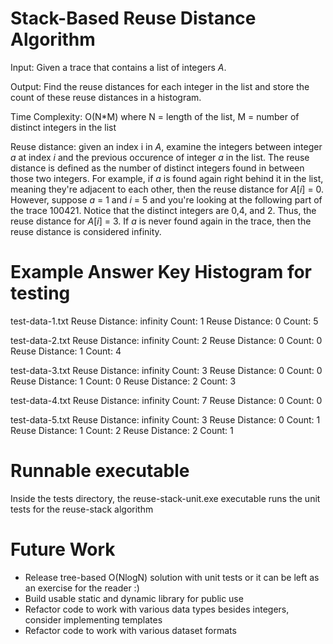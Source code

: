# Stack-Based Reuse Distance Algorithm
Input: Given a trace that contains a list of integers _A_.

Output: Find the reuse distances for each integer in the list and store the count of these reuse distances in a histogram.

Time Complexity: O(N*M) where N = length of the list, M = number of distinct integers in the list

Reuse distance: given an index i in _A_, examine the integers between integer _a_ at index _i_ and the previous occurence of integer _a_ in the list. The reuse distance is defined as the number of distinct integers found in between those two integers. For example, if _a_ is found again right behind it in the list, meaning they're adjacent to each other, then the reuse distance for _A_\[_i_\] = 0. However, suppose _a_ = 1 and _i_ = 5 and you're looking at the following part of the trace 100421. Notice that the distinct integers are 0,4, and 2. Thus, the reuse distance for _A_\[_i_\] = 3. If _a_ is never found again in the trace, then the reuse distance is considered infinity.

# Example Answer Key Histogram for testing

test-data-1.txt 
Reuse Distance: infinity Count: 1
        Reuse Distance: 0 Count: 5

test-data-2.txt
Reuse Distance: infinity Count: 2
        Reuse Distance: 0 Count: 0
         Reuse Distance: 1 Count: 4

test-data-3.txt
Reuse Distance: infinity Count: 3
        Reuse Distance: 0 Count: 0
         Reuse Distance: 1 Count: 0
         Reuse Distance: 2 Count: 3

test-data-4.txt
Reuse Distance: infinity Count: 7
        Reuse Distance: 0 Count: 0

test-data-5.txt
Reuse Distance: infinity Count: 3
        Reuse Distance: 0 Count: 1
         Reuse Distance: 1 Count: 2
         Reuse Distance: 2 Count: 1

# Runnable executable
Inside the tests directory, the reuse-stack-unit.exe executable runs the unit tests for the reuse-stack algorithm

# Future Work
* Release tree-based O(NlogN) solution with unit tests or it can be left as an exercise for the reader :)
* Build usable static and dynamic library for public use
* Refactor code to work with various data types besides integers, consider implementing templates
* Refactor code to work with various dataset formats

